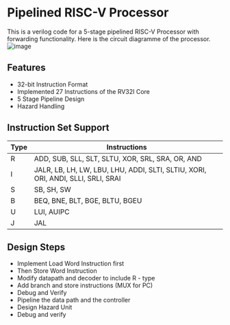 # Pipelined RISC-V Processor
This is a verilog code for a 5-stage pipelined RISC-V Processor with forwarding functionality. Here is the circuit diagramme of the processor.
![image](https://github.com/user-attachments/assets/9d113bb3-596b-410d-bbd4-0b2faaa26190)


## Features
- 32-bit Instruction Format
- Implemented 27 Instructions of the RV32I Core
- 5 Stage Pipeline Design
- Hazard Handling
## Instruction Set Support
| Type | Instructions |
|------|--------|
| R    | ADD, SUB, SLL, SLT, SLTU, XOR, SRL, SRA, OR, AND| 
| I    | JALR, LB, LH, LW, LBU, LHU, ADDI, SLTI, SLTIU, XORI, ORI, ANDI, SLLI, SRLI, SRAI| 
| S    | SB, SH, SW | 
| B    | BEQ, BNE, BLT, BGE, BLTU, BGEU |
| U    | LUI, AUIPC |
| J    | JAL | 

## Design Steps
- Implement Load Word Instruction first
- Then Store Word Instruction
- Modify datapath and decoder to include R - type
- Add branch and store instructions (MUX for PC)
- Debug and Verify
- Pipeline the data path and the controller
- Design Hazard Unit
- Debug and verify
